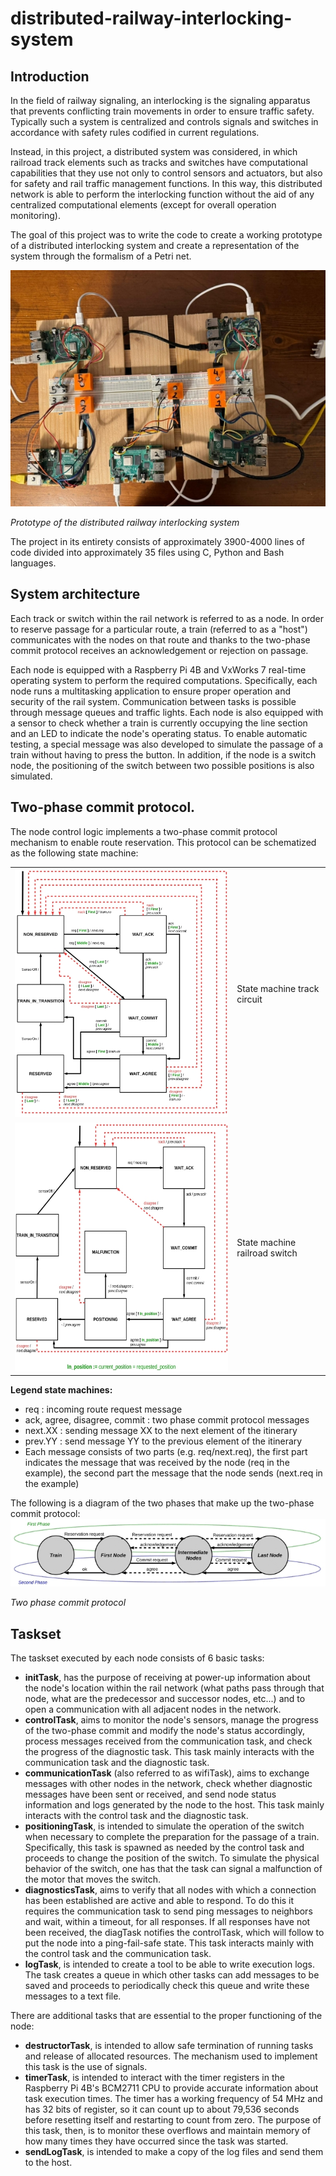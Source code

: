 # distributed-railway-interlocking-system
## Introduction
In the field of railway signaling, an interlocking is the signaling apparatus that prevents conflicting train movements in order to ensure traffic safety. Typically such a system is centralized and controls signals and switches in accordance with safety rules codified in current regulations.

Instead, in this project, a distributed system was considered, in which railroad track elements such as tracks and switches have computational capabilities that they use not only to control sensors and actuators, but also for safety and rail traffic management functions. In this way, this distributed network is able to perform the interlocking function without the aid of any centralized computational elements (except for overall operation monitoring).

The goal of this project was to write the code to create a working prototype of a distributed interlocking system and create a representation of the system through the formalism of a Petri net.

![Prototype](./Docs/media/prototype.jpg)

*Prototype of the distributed railway interlocking system*

The project in its entirety consists of approximately 3900-4000 lines of code divided into approximately 35 files using C, Python and Bash languages.
    
## System architecture
Each track or switch within the rail network is referred to as a node. In order to reserve passage for a particular route, a train (referred to as a "host") communicates with the nodes on that route and thanks to the two-phase commit protocol receives an acknowledgement or rejection on passage.

Each node is equipped with a Raspberry Pi 4B and VxWorks 7 real-time operating system to perform the required computations. Specifically, each node runs a multitasking application to ensure proper operation and security of the rail system. Communication between tasks is possible through message queues and traffic lights. Each node is also equipped with a sensor to check whether a train is currently occupying the line section and an LED to indicate the node's operating status. To enable automatic testing, a special message was also developed to simulate the passage of a train without having to press the button. In addition, if the node is a switch node, the positioning of the switch between two possible positions is also simulated.

## Two-phase commit protocol.
The node control logic implements a two-phase commit protocol mechanism to enable route reservation. This protocol can be schematized as the following state machine:

|                                                              |                                  |
| ------------------------------------------------------------ | -------------------------------- |
| ![State machine track circuit](./Docs/media/state_machine1.jpg)   | State machine track circuit      |
| ![State machine railroad switch](./Docs/media/state_machine2.jpg) | State machine railroad switch    |

**Legend state machines:**
- req : incoming route request message
- ack, agree, disagree, commit : two phase commit protocol messages
- next.XX : sending message XX to the next element of the itinerary
- prev.YY : send message YY to the previous element of the itinerary
- Each message consists of two parts (e.g. req/next.req), the first part indicates the message that was received by the node (req in the example), the second part the message that the node sends (next.req in the example)


The following is a diagram of the two phases that make up the two-phase commit protocol:
![State machine railroad switch](./Docs/media/two_phase_commit.jpg)

*Two phase commit protocol*

## Taskset
The taskset executed by each node consists of 6 basic tasks:
- **initTask**, has the purpose of receiving at power-up information about the node's location within the rail network (what paths pass through that node, what are the predecessor and successor nodes, etc...) and to open a communication with all adjacent nodes in the network.
- **controlTask**, aims to monitor the node's sensors, manage the progress of the two-phase commit and modify the node's status accordingly, process messages received from the communication task, and check the progress of the diagnostic task. This task mainly interacts with the communication task and the diagnostic task.
- **communicationTask** (also referred to as wifiTask), aims to exchange messages with other nodes in the network, check whether diagnostic messages have been sent or received, and send node status information and logs generated by the node to the host. This task mainly interacts with the control task and the diagnostic task.
- **positioningTask**, is intended to simulate the operation of the switch when necessary to complete the preparation for the passage of a train. Specifically, this task is spawned as needed by the control task and proceeds to change the position of the switch. To simulate the physical behavior of the switch, one has that the task can signal a malfunction of the motor that moves the switch.
- **diagnosticsTask**, aims to verify that all nodes with which a connection has been established are active and able to respond. To do this it requires the communication task to send ping messages to neighbors and wait, within a timeout, for all responses.  If all responses have not been received, the diagTask notifies the controlTask, which will follow to put the node into a ping-fail-safe state. This task interacts mainly with the control task and the communication task.
- **logTask**, is intended to create a tool to be able to write execution logs. The task creates a queue in which other tasks can add messages to be saved and proceeds to periodically check this queue and write these messages to a text file.

There are additional tasks that are essential to the proper functioning of the node:
- **destructorTask**, is intended to allow safe termination of running tasks and release of allocated resources. The mechanism used to implement this task is the use of signals.
- **timerTask**, is intended to interact with the timer registers in the Raspberry Pi 4B's BCM2711 CPU to provide accurate information about task execution times. The timer has a working frequency of 54 MHz and has 32 bits of register, so it can count up to about 79,536 seconds before resetting itself and restarting to count from zero. The purpose of this task, then, is to monitor these overflows and maintain memory of how many times they have occurred since the task was started.
- **sendLogTask**, is intended to make a copy of the log files and send them to the host.
